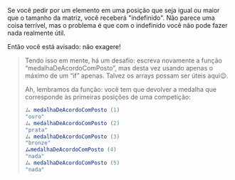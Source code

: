 Se você pedir por um elemento em uma posição que seja igual ou maior que o tamanho da matriz, você receberá "indefinido". Não parece uma coisa terrível, mas o problema é que com o indefinido você não pode fazer nada realmente útil.

Então você está avisado: não exagere!

> Tendo isso em mente, há um desafio: escreva novamente a função “medalhaDeAcordoComPosto”, mas desta vez usando apenas o máximo de um “if” apenas. Talvez os arrays possam ser úteis aqui:wink:.
>
> Ah, lembramos da função: você tem que devolver a medalha que corresponde às primeiras posições de uma competição:
>
> ```javascript
> ム medalhaDeAcordoComPosto (1)
> "ouro"
> ム medalhaDeAcordoComPosto (2)
> "prata"
> ム medalhaDeAcordoComPosto (3)
> "bronze"
>ムmedalhaDeAcordoComPosto (4)
> "nada"
> ム medalhaDeAcordoComPosto (5)
> "nada"

